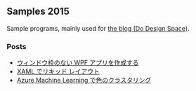 ## Samples 2015

Sample programs, mainly used for [the blog (Do Design Space)](https://sakapon.wordpress.com/).

### Posts
* [ウィンドウ枠のない WPF アプリを作成する](https://sakapon.wordpress.com/2015/03/01/wpf-borderless/)
* [XAML でリキッド レイアウト](https://sakapon.wordpress.com/2015/03/27/xaml-layout/)
* [Azure Machine Learning で色のクラスタリング](https://sakapon.wordpress.com/2015/03/29/azure-clustering-colors-1/)

